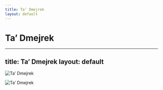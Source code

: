 ```yaml
---
title: Ta’ Dmejrek
layout: default
---
```

Ta’ Dmejrek
======================================================
---
title: Ta’ Dmejrek
layout: default
---

![Ta’ Dmejrek](http://www.thebestviewpoints.com/wp-content/uploads/2019/03/DJI_0027-Panorama.jpg)

![Ta’ Dmejrek](https://s3-us-west-1.amazonaws.com/peakery-media/images/items/users/cache/ta-dmejrek-2014-09-14-1.JPG.910x680_q95.jpg)
